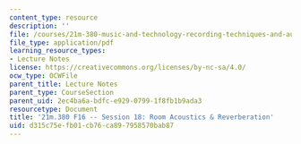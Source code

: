 ```yaml
---
content_type: resource
description: ''
file: /courses/21m-380-music-and-technology-recording-techniques-and-audio-production-fall-2016/d315c75efb01cb76ca897958570bab87_MIT21M_380F16_ses18_note.pdf
file_type: application/pdf
learning_resource_types:
- Lecture Notes
license: https://creativecommons.org/licenses/by-nc-sa/4.0/
ocw_type: OCWFile
parent_title: Lecture Notes
parent_type: CourseSection
parent_uid: 2ec4ba6a-bdfc-e929-0799-1f8fb1b9ada3
resourcetype: Document
title: '21m.380 F16 -- Session 18: Room Acoustics & Reverberation'
uid: d315c75e-fb01-cb76-ca89-7958570bab87
---
```

